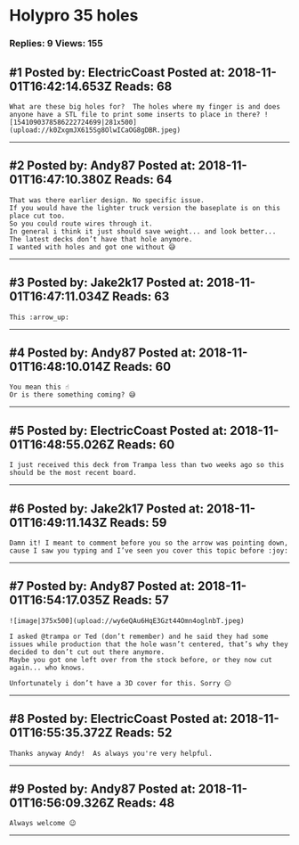 # Holypro 35 holes

### Replies: 9 Views: 155

## \#1 Posted by: ElectricCoast Posted at: 2018-11-01T16:42:14.653Z Reads: 68

```
What are these big holes for?  The holes where my finger is and does anyone have a STL file to print some inserts to place in there? ![1541090378586222724699|281x500](upload://k0ZxgmJX615Sg8OlwICaOG8gDBR.jpeg)
```

---
## \#2 Posted by: Andy87 Posted at: 2018-11-01T16:47:10.380Z Reads: 64

```
That was there earlier design. No specific issue.
If you would have the lighter truck version the baseplate is on this place cut too.
So you could route wires through it.
In general i think it just should save weight... and look better...
The latest decks don’t have that hole anymore.
I wanted with holes and got one without 😅
```

---
## \#3 Posted by: Jake2k17 Posted at: 2018-11-01T16:47:11.034Z Reads: 63

```
This :arrow_up:
```

---
## \#4 Posted by: Andy87 Posted at: 2018-11-01T16:48:10.014Z Reads: 60

```
You mean this ☝️
Or is there something coming? 😅
```

---
## \#5 Posted by: ElectricCoast Posted at: 2018-11-01T16:48:55.026Z Reads: 60

```
I just received this deck from Trampa less than two weeks ago so this should be the most recent board.
```

---
## \#6 Posted by: Jake2k17 Posted at: 2018-11-01T16:49:11.143Z Reads: 59

```
Damn it! I meant to comment before you so the arrow was pointing down, cause I saw you typing and I’ve seen you cover this topic before :joy:
```

---
## \#7 Posted by: Andy87 Posted at: 2018-11-01T16:54:17.035Z Reads: 57

```
![image|375x500](upload://wy6eQAu6HqE3Gzt44Omn4oglnbT.jpeg) 

I asked @trampa or Ted (don’t remember) and he said they had some issues while production that the hole wasn’t centered, that’s why they decided to don’t cut out there anymore.
Maybe you got one left over from the stock before, or they now cut again... who knows.

Unfortunately i don’t have a 3D cover for this. Sorry 😐
```

---
## \#8 Posted by: ElectricCoast Posted at: 2018-11-01T16:55:35.372Z Reads: 52

```
Thanks anyway Andy!  As always you're very helpful.
```

---
## \#9 Posted by: Andy87 Posted at: 2018-11-01T16:56:09.326Z Reads: 48

```
Always welcome 😉
```

---

